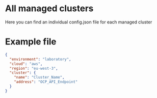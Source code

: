 # All managed clusters

Here you can find an individual config.json file for each managed cluster

# Example file

````json
{
  "environment": "laboratory",
  "cloud": "aws",
  "region": "eu-west-3",
  "cluster": {
    "name": "Cluster_Name",
    "address": "OCP_API_Endpoint"
  }
}
````
